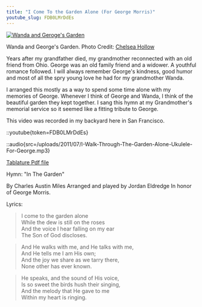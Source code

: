 ```yaml
---
title: "I Come To the Garden Alone (For George Morris)"
youtube_slug: FDB0LMrDdEs
---
```


[![](/uploads/2011/07/photo-500x375.jpg "Wanda and Geroge's Garden")](/uploads/2011/07/photo.jpeg)

Wanda and George's Garden. Photo Credit: [Chelsea Hollow](http://www.chelseahollow.com)

Years after my grandfather died, my grandmother reconnected with an old friend from Ohio. George was an old family friend and a widower. A youthful romance followed. I will always remember George's kindness, good humor and most of all the spry young love he had for my grandmother Wanda.

I arranged this mostly as a way to spend some time alone with my memories of George. Whenever I think of George and Wanda, I think of the beautiful garden they kept together. I sang this hymn at my Grandmother's memorial service so it seemed like a fitting tribute to George.

This video was recorded in my backyard here in San Francisco.

::youtube{token=FDB0LMrDdEs}

::audio{src=/uploads/2011/07/I-Walk-Through-The-Garden-Alone-Ukulele-For-George.mp3}

[Tablature Pdf file](/uploads/2011/07/I-Come-To-the-Garden-Alone.pdf)

Hymn: "In The Garden"

By Charles Austin Miles
Arranged and played by Jordan Eldredge
In honor of George Morris.

Lyrics:

> I come to the garden alone  
> While the dew is still on the roses  
> And the voice I hear falling on my ear  
> The Son of God discloses.  

> And He walks with me, and He talks with me,  
> And He tells me I am His own;  
> And the joy we share as we tarry there,  
> None other has ever known.  

> He speaks, and the sound of His voice,  
> Is so sweet the birds hush their singing,  
> And the melody that He gave to me  
> Within my heart is ringing.  
